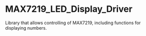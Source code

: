 # MAX7219_LED_Display_Driver
Library that allows controlling of MAX7219, including functions for displaying numbers.
